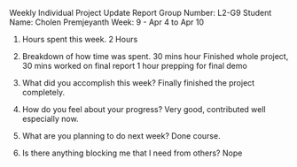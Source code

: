 Weekly Individual Project Update Report
Group Number: L2-G9
Student Name: Cholen Premjeyanth
Week: 9 - Apr 4 to Apr 10
1. Hours spent this week.
2 Hours

3. Breakdown of how time was spent.
30 mins hour Finished whole project, 30 mins worked on final report
1 hour prepping for final demo
  
5. What did you accomplish this week?
Finally finished the project completely.

6. How do you feel about your progress?
Very good, contributed well especially now. 

7. What are you planning to do next week?
Done course.

9. Is there anything blocking me that I need from others?
Nope
